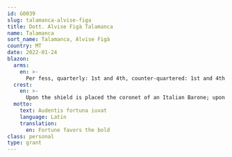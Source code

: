 ```yaml
---
id: G0039
slug: talamanca-alvise-figa
title: Dott. Alvise Figà Talamanca
name: Talamanca
sort_name: Talamanca, Alvise Figà
country: MT
date: 2022-01-24
blazon:
  arms:
    en: >-
      Per fess, quarterly: 1st and 4th, counter-quartered: 1st and 4th counter-quarters, Or, in pale a fig leaf proper (FIGA'); 2nd and 3rd counter-quarters, fusilly Or and Azure (TALAMANCA); 2nd and 3rd, per fess, with the base per pale, bearing in chief, Azure, between two dolphins naiant counter-naiant fesswise proper and issuant from a base wavy of the field, a seagull displayed Argent, its head directed to an estoil of eight points Or at chief dexter; bearing in base dexter, Gules, issuant from a tower embattled-of-three Argent, a demi-lion rampant Or; in base sinister, Gules, in pale six bezants (3,3) (CAO, CONTI DI SAN MARCO). The shield is borne upon a Cross Potent between four plain crosslets Gules, as befits his status of a titled noble within the Equestrian Order of the Holy Sepulchre of Jerusalem.
  crest:
    en: >-
      Upon the shield is placed the coronet of an Italian Barone; upon a helm befitting his degree, mantled Or doubled Vert, is set for a crest upon a wreath of the liveries, issuant from the coronet of a Sicilian nobile, a Maltese cross Argent charged with a fig leaf proper.
  motto:
    text: Audentis fortuna iuvat
    language: Latin
    translation:
      en: Fortune favors the bold
class: personal
type: grant
---
```

